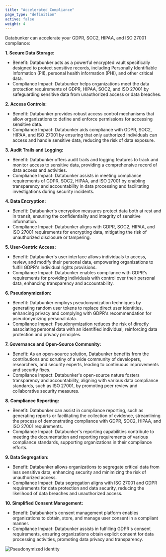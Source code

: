 ```yaml
---
title: "Accelerated Compliance"
page_type: "definition"
active: false
weight: 4
---
```

Databunker can accelerate your GDPR, SOC2, HIPAA, and ISO 27001 compliance:

**1. Secure Data Storage:**
* Benefit: Databunker acts as a powerful encrypted vault specifically designed to protect sensitive records, including Personally Identifiable Information (PII), personal health information (PHI), and other critical data.
* Compliance Impact: Databunker helps organizations meet the data protection requirements of GDPR, HIPAA, SOC2, and ISO 27001 by safeguarding sensitive data from unauthorized access or data breaches.

**2. Access Controls:**
* Benefit: Databunker provides robust access control mechanisms that allow organizations to define and enforce permissions for accessing sensitive data.
* Compliance Impact: Databunker aids compliance with GDPR, SOC2, HIPAA, and ISO 27001 by ensuring that only authorized individuals can access and handle sensitive data, reducing the risk of data exposure.

**3. Audit Trails and Logging:**
* Benefit: Databunker offers audit trails and logging features to track and monitor access to sensitive data, providing a comprehensive record of data access and activities.
* Compliance Impact: Databunker assists in meeting compliance requirements of GDPR, SOC2, HIPAA, and ISO 27001 by enabling transparency and accountability in data processing and facilitating investigations during security incidents.

**4. Data Encryption:**
* Benefit: Databunker's encryption measures protect data both at rest and in transit, ensuring the confidentiality and integrity of sensitive information.
* Compliance Impact: Databunker aligns with GDPR, SOC2, HIPAA, and ISO 27001 requirements for encrypting data, mitigating the risk of unauthorized disclosure or tampering.

**5. User-Centric Access:**
* Benefit: Databunker's user interface allows individuals to access, review, and modify their personal data, empowering organizations to fulfill GDPR's individual rights provisions.
* Compliance Impact: Databunker enables compliance with GDPR's requirements for providing individuals with control over their personal data, enhancing transparency and accountability.

**6. Pseudonymization:**
* Benefit: Databunker employs pseudonymization techniques by generating random user tokens to replace direct user identities, enhancing privacy and complying with GDPR's recommendation for pseudonymizing personal data.
* Compliance Impact: Pseudonymization reduces the risk of directly associating personal data with an identified individual, reinforcing data protection and privacy principles.

**7. Governance and Open-Source Community:**
* Benefit: As an open-source solution, Databunker benefits from the contributions and scrutiny of a wide community of developers, researchers, and security experts, leading to continuous improvements and security fixes.
* Compliance Impact: Databunker's open-source nature fosters transparency and accountability, aligning with various data compliance standards, such as ISO 27001, by promoting peer review and collaborative security measures.

**8. Compliance Reporting:**
* Benefit: Databunker can assist in compliance reporting, such as generating reports or facilitating the collection of evidence, streamlining the process of demonstrating compliance with GDPR, SOC2, HIPAA, and ISO 27001 requirements.
* Compliance Impact: Databunker's reporting capabilities contribute to meeting the documentation and reporting requirements of various compliance standards, supporting organizations in their compliance efforts.

**9. Data Segregation:**
* Benefit: Databunker allows organizations to segregate critical data from less sensitive data, enhancing security and minimizing the risk of unauthorized access.
* Compliance Impact: Data segregation aligns with ISO 27001 and GDPR requirements for data protection and data security, reducing the likelihood of data breaches and unauthorized access.

**10. Simplified Consent Management:**
* Benefit: Databunker's consent management platform enables organizations to obtain, store, and manage user consent in a compliant manner.
* Compliance Impact: Databunker assists in fulfilling GDPR's consent requirements, ensuring organizations obtain explicit consent for data processing activities, promoting data privacy and transparency.

![Pseudonymized identity](/img/pseudonymized-identity.png)
